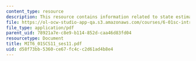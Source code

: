 ```yaml
---
content_type: resource
description: This resource contains information related to state estimation.
file: https://ol-ocw-studio-app-qa.s3.amazonaws.com/courses/6-01sc-introduction-to-electrical-engineering-and-computer-science-i-spring-2011/d58f73bb5360ce67fc4cc2d61ad4b8e4_MIT6_01SCS11_ses11.pdf
file_type: application/pdf
parent_uid: 78921a7e-c8e9-b114-852d-caa46d83fd04
resourcetype: Document
title: MIT6_01SCS11_ses11.pdf
uid: d58f73bb-5360-ce67-fc4c-c2d61ad4b8e4
---
```

